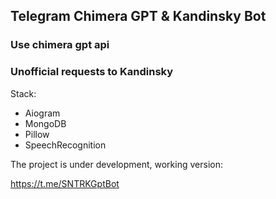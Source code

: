 ## Telegram Chimera GPT & Kandinsky Bot

### Use chimera gpt api
### Unofficial requests to Kandinsky

Stack:

* Aiogram
* MongoDB
* Pillow
* SpeechRecognition

The project is under development, working version:

https://t.me/SNTRKGptBot
